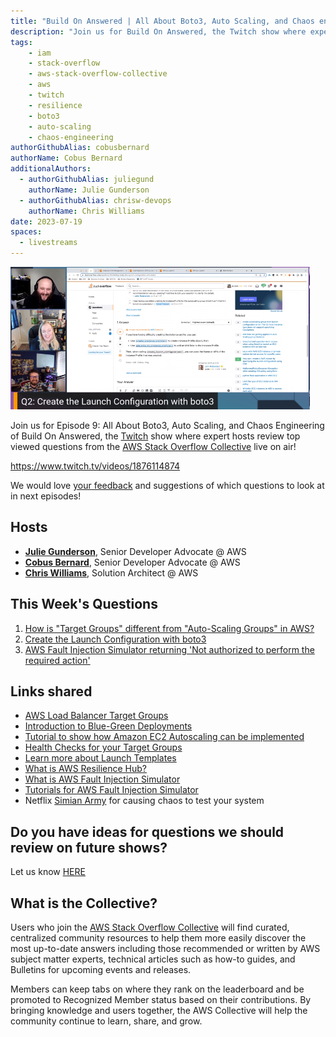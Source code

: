 ```yaml
---
title: "Build On Answered | All About Boto3, Auto Scaling, and Chaos engineering | S01 EP09"
description: "Join us for Build On Answered, the Twitch show where expert hosts review top viewed questions from the AWS Stack Overflow Collective live on air!"
tags:
    - iam
    - stack-overflow
    - aws-stack-overflow-collective
    - aws
    - twitch
    - resilience
    - boto3
    - auto-scaling
    - chaos-engineering
authorGithubAlias: cobusbernard
authorName: Cobus Bernard
additionalAuthors: 
  - authorGithubAlias: juliegund
    authorName: Julie Gunderson
  - authorGithubAlias: chrisw-devops
    authorName: Chris Williams
date: 2023-07-19
spaces:
  - livestreams
---
```


![Streaming session with Julie, Chris, and Cobus, with a shared browser tab showing a Stack Overflow question](images/boa-ep09.png)

Join us for Episode 9: All About Boto3, Auto Scaling, and Chaos Engineering of Build On Answered, the [Twitch](https://twitch.tv/aws) show where expert hosts review top viewed questions from the [AWS Stack Overflow Collective](https://stackoverflow.com/collectives/aws) live on air!

https://www.twitch.tv/videos/1876114874

We would love [your feedback](https://www.pulse.aws/survey/FCUOXLAQ) and suggestions of which questions to look at in next episodes!

## Hosts

* [**Julie Gunderson**](https://twitter.com/Julie_Gund), Senior Developer Advocate @ AWS
* [**Cobus Bernard**](https://twitter.com/cobusbernard), Senior Developer Advocate @ AWS
* [**Chris Williams**](https://www.linkedin.com/in/the-devops-guy/), Solution Architect @ AWS

## This Week's Questions

1. [How is "Target Groups" different from "Auto-Scaling Groups" in AWS?](https://stackoverflow.com/questions/48529074/how-is-target-groups-different-from-auto-scaling-groups-in-aws)
2. [Create the Launch Configuration with boto3](https://stackoverflow.com/questions/76599396/create-the-launch-configuration-with-boto3)
3. [AWS Fault Injection Simulator returning 'Not authorized to perform the required action'](https://stackoverflow.com/questions/71108333/aws-fault-injection-simulator-returning-not-authorized-to-perform-the-required)

## Links shared

* [AWS Load Balancer Target Groups](https://docs.aws.amazon.com/elasticloadbalancing/latest/application/load-balancer-target-groups.html?sc_channel=el&sc_campaign=livestreams&sc_content=boa-2023-07-19&sc_geo=mult&sc_country=mult&sc_outcome=acq)
* [Introduction to Blue-Green Deployments](https://docs.aws.amazon.com/whitepapers/latest/blue-green-deployments/introduction.html?sc_channel=el&sc_campaign=livestreams&sc_content=boa-2023-07-19&sc_geo=mult&sc_country=mult&sc_outcome=acq)
* [Tutorial to show how Amazon EC2 Autoscaling can be implemented](https://aws.amazon.com/tutorials/ec2-auto-scaling-spot-instances/?sc_channel=el&sc_campaign=livestreams&sc_content=boa-2023-07-19&sc_geo=mult&sc_country=mult&sc_outcome=acq)
* [Health Checks for your Target Groups](https://docs.aws.amazon.com/elasticloadbalancing/latest/application/target-group-health-checks.html?sc_channel=el&sc_campaign=livestreams&sc_content=boa-2023-07-19&sc_geo=mult&sc_country=mult&sc_outcome=acq)
* [Learn more about Launch Templates](https://docs.aws.amazon.com/autoscaling/ec2/userguide/launch-templates.html?sc_channel=el&sc_campaign=livestreams&sc_content=boa-2023-07-19&sc_geo=mult&sc_country=mult&sc_outcome=acq)
* [What is AWS Resilience Hub?](https://docs.aws.amazon.com/resilience-hub/latest/userguide/what-is.html?sc_channel=el&sc_campaign=livestreams&sc_content=boa-2023-07-19&sc_geo=mult&sc_country=mult&sc_outcome=acq)
* [What is AWS Fault Injection Simulator](https://docs.aws.amazon.com/fis/latest/userguide/what-is.html?sc_channel=el&sc_campaign=livestreams&sc_content=boa-2023-07-19&sc_geo=mult&sc_country=mult&sc_outcome=acq)
* [Tutorials for AWS Fault Injection Simulator](https://docs.aws.amazon.com/fis/latest/userguide/fis-tutorials.html?sc_channel=el&sc_campaign=livestreams&sc_content=boa-2023-07-19&sc_geo=mult&sc_country=mult&sc_outcome=acq)
* Netflix [Simian Army](https://github.com/Netflix/SimianArmy) for causing chaos to test your system

## Do you have ideas for questions we should review on future shows?

Let us know [HERE](https://www.pulse.aws/survey/VZHLE9FS)

## What is the Collective?

Users who join the [AWS Stack Overflow Collective](https://stackoverflow.com/collectives/aws) will find curated, centralized community resources to help them more easily discover the most up-to-date answers including those recommended or written by AWS subject matter experts, technical articles such as how-to guides, and Bulletins for upcoming events and releases.

Members can keep tabs on where they rank on the leaderboard and be promoted to Recognized Member status based on their contributions. By bringing knowledge and users together, the AWS Collective will help the community continue to learn, share, and grow.
